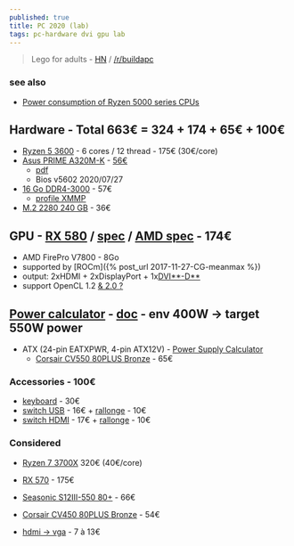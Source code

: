```yaml
---
published: true
title: PC 2020 (lab)
tags: pc-hardware dvi gpu lab
---
```

> Lego for adults - [HN](https://news.ycombinator.com/item?id=27009256) / [/r/buildapc](https://old.reddit.com/r/buildapc/)

### see also
- [Power consumption of Ryzen 5000 series CPUs](https://hattedsquirrel.net/2020/12/power-consumption-of-ryzen-5000-series-cpus/)

## Hardware - Total 663€ = 324 + 174 + 65€ + 100€
- [Ryzen 5 3600](https://fr.alternate.be/AMD/Ryzen-5-3600-socket-AM4-Processeur/html/product/1553392?event=search) - 6 cores / 12 thread - 175€ (30€/core)
- [Asus PRIME A320M-K](https://www.youtube.com/watch?v=ooLyEmrbEz8) - [56€](https://www.amazon.fr/gp/product/B06Y6GDYD4/ref=ox_sc_act_title_1?smid=A1X6FK5RDHNB96&psc=1)
	- [pdf](https://images-eu.ssl-images-amazon.com/images/I/B1uz9P-26gS.pdf)
    - Bios v5602 2020/07/27
- [16 Go DDR4-3000](https://www.amazon.fr/gp/product/B07BL242X3/ref=ppx_yo_dt_b_asin_title_o07_s01?ie=UTF8&psc=1) - 57€
	- [profile XMMP](https://www.youtube.com/watch?v=93nvDJRPBLE)
- [M.2 2280 240 GB](https://www.amazon.fr/gp/product/B078WYS5K6/ref=ppx_yo_dt_b_asin_title_o07_s00?ie=UTF8&th=1) - 36€


## GPU - [RX 580](https://www.amazon.fr/gp/product/B071Y7XJXN/ref=ppx_yo_dt_b_asin_title_o04_s01?ie=UTF8&psc=1) / [spec](https://images-na.ssl-images-amazon.com/images/I/A1uep1I3U5L.pdf) / [AMD spec](https://www.amd.com/en/products/graphics/radeon-rx-580) - 174€
- AMD FirePro V7800 - 8Go
- supported by [ROCm]({% post_url 2017-11-27-CG-meanmax %})
- output: 2xHDMI + 2xDisplayPort + 1x[DVI**-D**](https://www.amazon.fr/YIWENTEC-Adapter-Active-Converter-Monitor/dp/B07J6N9DZW/ref=sr_1_16?__mk_fr_FR=%C3%85M%C3%85%C5%BD%C3%95%C3%91&dchild=1&keywords=vga+dvi&qid=1597571299&sr=8-16)
- support OpenCL 1.2 [& 2.0 ?](https://github.com/RadeonOpenCompute/ROCm-OpenCL-Runtime/issues/127)

## [Power calculator](https://www.bequiet.com/fr/psucalculator/) - [doc](https://www.commentcamarche.net/faq/11133-comment-choisir-son-alimentation-pc) - env 400W -> target 550W power
- ATX (24-pin EATXPWR, 4-pin ATX12V) - [Power Supply Calculator](https://outervision.com/b/YQnOrb)
    - [Corsair CV550 80PLUS Bronze](https://www.ldlc.com/fiche/PB00313685.html) - 65€   

### Accessories - 100€
- [keyboard](https://www.amazon.fr/gp/product/B081YKB238/ref=ppx_yo_dt_b_asin_title_o02_s00?ie=UTF8&psc=1) - 30€
- [switch USB](https://www.amazon.fr/gp/product/B07WMG6LB7/ref=ppx_yo_dt_b_asin_title_o05_s00?ie=UTF8&psc=1) - 16€ + [rallonge](https://www.amazon.fr/gp/product/B082F4J62K/ref=ppx_yo_dt_b_asin_title_o01_s00?ie=UTF8&psc=1) - 10€
- [switch HDMI](https://www.amazon.fr/gp/product/B07KSYS2L4/ref=ppx_yo_dt_b_asin_title_o05_s01?ie=UTF8&psc=1) - 17€ + [rallonge](https://www.amazon.fr/gp/product/B010GJMVRY/ref=ppx_yo_dt_b_asin_title_o05_s01?ie=UTF8&psc=1) - 10€

### Considered
- [Ryzen 7 3700X](https://fr.alternate.be/AMD/Ryzen-7-3700X-socket-AM4-Processeur/html/product/1553396?event=search) 320€ (40€/core)
- [RX 570](https://www.amazon.fr/gp/product/B0785Q6DYP/ref=ox_sc_act_title_5?smid=A1X6FK5RDHNB96&psc=1) - 175€
- [Seasonic S12III-550 80+](https://www.ldlc.com/fiche/PB00272595.html) - 66€
- [Corsair CV450 80PLUS Bronze](https://www.ldlc.com/fiche/PB00313686.html) - 54€

- [hdmi -> vga](https://www.amazon.fr/gp/product/B01E8DD6J6/ref=ppx_yo_dt_b_asin_title_o04_s00?ie=UTF8&psc=1) - 7 à 13€
